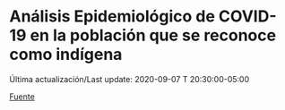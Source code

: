 # Análisis Epidemiológico de COVID-19 en la población que se reconoce como indígena

 Última actualización/Last update: 2020-09-07 T 20:30:00-05:00

 [Fuente](https://www.gob.mx/salud/documentos/analisis-epidemiologico-de-covid-19-en-la-poblacion-que-se-reconoce-como-indigena)
